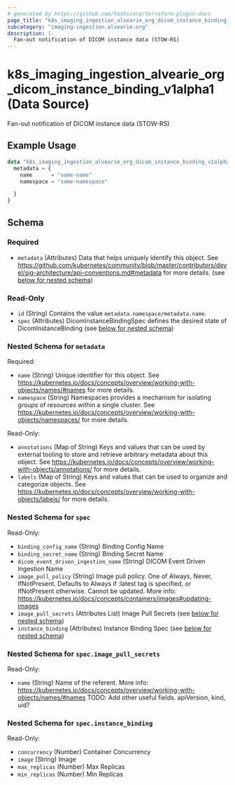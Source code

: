 ```yaml
---
# generated by https://github.com/hashicorp/terraform-plugin-docs
page_title: "k8s_imaging_ingestion_alvearie_org_dicom_instance_binding_v1alpha1 Data Source - terraform-provider-k8s"
subcategory: "imaging-ingestion.alvearie.org"
description: |-
  Fan-out notification of DICOM instance data (STOW-RS)
---
```


# k8s_imaging_ingestion_alvearie_org_dicom_instance_binding_v1alpha1 (Data Source)

Fan-out notification of DICOM instance data (STOW-RS)

## Example Usage

```terraform
data "k8s_imaging_ingestion_alvearie_org_dicom_instance_binding_v1alpha1" "example" {
  metadata = {
    name      = "some-name"
    namespace = "some-namespace"

  }
}
```

<!-- schema generated by tfplugindocs -->
## Schema

### Required

- `metadata` (Attributes) Data that helps uniquely identify this object. See https://github.com/kubernetes/community/blob/master/contributors/devel/sig-architecture/api-conventions.md#metadata for more details. (see [below for nested schema](#nestedatt--metadata))

### Read-Only

- `id` (String) Contains the value `metadata.namespace/metadata.name`.
- `spec` (Attributes) DicomInstanceBindingSpec defines the desired state of DicomInstanceBinding (see [below for nested schema](#nestedatt--spec))

<a id="nestedatt--metadata"></a>
### Nested Schema for `metadata`

Required:

- `name` (String) Unique identifier for this object. See https://kubernetes.io/docs/concepts/overview/working-with-objects/names/#names for more details.
- `namespace` (String) Namespaces provides a mechanism for isolating groups of resources within a single cluster. See https://kubernetes.io/docs/concepts/overview/working-with-objects/namespaces/ for more details.

Read-Only:

- `annotations` (Map of String) Keys and values that can be used by external tooling to store and retrieve arbitrary metadata about this object. See https://kubernetes.io/docs/concepts/overview/working-with-objects/annotations/ for more details.
- `labels` (Map of String) Keys and values that can be used to organize and categorize objects. See https://kubernetes.io/docs/concepts/overview/working-with-objects/labels/ for more details.


<a id="nestedatt--spec"></a>
### Nested Schema for `spec`

Read-Only:

- `binding_config_name` (String) Binding Config Name
- `binding_secret_name` (String) Binding Secret Name
- `dicom_event_driven_ingestion_name` (String) DICOM Event Driven Ingestion Name
- `image_pull_policy` (String) Image pull policy. One of Always, Never, IfNotPresent. Defaults to Always if :latest tag is specified, or IfNotPresent otherwise. Cannot be updated. More info: https://kubernetes.io/docs/concepts/containers/images#updating-images
- `image_pull_secrets` (Attributes List) Image Pull Secrets (see [below for nested schema](#nestedatt--spec--image_pull_secrets))
- `instance_binding` (Attributes) Instance Binding Spec (see [below for nested schema](#nestedatt--spec--instance_binding))

<a id="nestedatt--spec--image_pull_secrets"></a>
### Nested Schema for `spec.image_pull_secrets`

Read-Only:

- `name` (String) Name of the referent. More info: https://kubernetes.io/docs/concepts/overview/working-with-objects/names/#names TODO: Add other useful fields. apiVersion, kind, uid?


<a id="nestedatt--spec--instance_binding"></a>
### Nested Schema for `spec.instance_binding`

Read-Only:

- `concurrency` (Number) Container Concurrency
- `image` (String) Image
- `max_replicas` (Number) Max Replicas
- `min_replicas` (Number) Min Replicas

